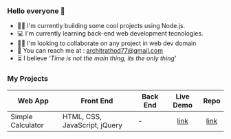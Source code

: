 ### Hello everyone 👋

- 👨‍💻 I'm currently building some cool projects using Node.js.
- 💻 I'm currently learning back-end web development tecnologies.
- 🙇‍♂️ I'm looking to collaborate on any project in web dev domain
- 🏡 You can reach me at : architrathod77@gmail.com
- ⏳ I believe *'Time is not the main thing, its the only thing'*


### My Projects

Web App | Front End | Back End | Live Demo | Repo
------- | --------- | -------- | :-------: | :--:
Simple Calculator | HTML, CSS, JavaScript, jQuery | - | [link](https://archit1706.github.io/Simple-Calculator/) | [link](https://github.com/Archit1706/Simple-Calculator)
